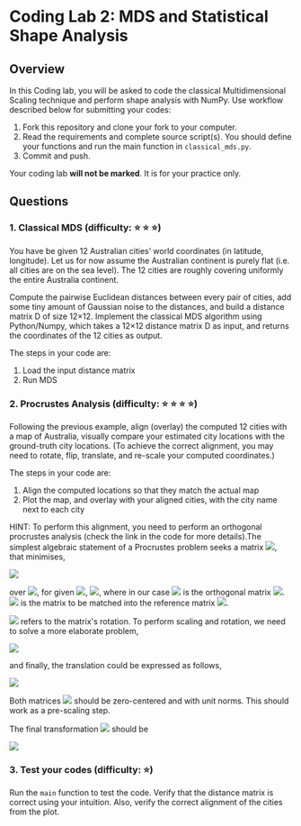 # Coding Lab 2: MDS and Statistical Shape Analysis

## Overview

In this Coding lab, you will be asked to code the classical Multidimensional Scaling technique and perform shape analysis with NumPy. Use workflow described below for submitting your codes:
1. Fork this repository and clone your fork to your computer.
2. Read the requirements and complete source script(s). You should define your functions and run the main function in `classical_mds.py`.
3. Commit and push.

Your coding lab **will not be marked**. It is for your practice only.

## Questions

### 1. Classical MDS (difficulty: :star: :star: :star:)

You have be given 12 Australian cities’ world coordinates (in latitude, longitude). Let us for now assume the Australian continent is purely flat (i.e. all cities are on the sea level). The 12 cities are roughly covering uniformly the entire Australia continent.

Compute the pairwise Euclidean distances between every pair of cities, add some tiny amount of Gaussian noise to the distances, and build a distance matrix D of size 12×12. Implement the classical MDS algorithm using Python/Numpy, which takes a 12×12 distance matrix D as input, and returns the coordinates of the 12 cities as output.

The steps in your code are:
1. Load the input distance matrix
2. Run MDS

### 2. Procrustes Analysis (difficulty: :star: :star: :star: :star:)

Following the previous example, align (overlay) the computed 12 cities with a map of Australia, visually compare your estimated city locations with the ground-truth city locations. (To achieve the correct alignment, you may need to rotate, flip, translate, and re-scale your computed coordinates.)

The steps in your code are:
1. Align the computed locations so that they match the actual map
2. Plot the map, and overlay with your aligned cities, with the city name next to each city

HINT: To perform this alignment, you need to perform an orthogonal procrustes analysis (check the link in the code for more details).The simplest algebraic statement of a Procrustes problem seeks a matrix <img src="https://render.githubusercontent.com/render/math?math=T">, that minimises,

<img src="https://render.githubusercontent.com/render/math?math=Q^{opt}=\arg_{\{Q|Q^{-1}=Q^T\}}\min ||X_1Q - X_2||^2_F">

over <img src="https://render.githubusercontent.com/render/math?math=Q\in R^{p_1xp_2}">, for given <img src="https://render.githubusercontent.com/render/math?math=X_1\in R^{nxp_1}">, <img src="https://render.githubusercontent.com/render/math?math=X_2\in R^{nxp_2}">, where in our case <img src="https://render.githubusercontent.com/render/math?math=T"> is the orthogonal matrix <img src="https://render.githubusercontent.com/render/math?math=Q">. <img src="https://render.githubusercontent.com/render/math?math=X_1"> is the matrix to be matched into the reference matrix <img src="https://render.githubusercontent.com/render/math?math=X_2">.

<img src="https://render.githubusercontent.com/render/math?math=Q"> refers to the matrix's rotation. To perform scaling and rotation, we need to solve a more elaborate problem,

<img src="https://render.githubusercontent.com/render/math?math=(Q^{opt}, s^{opt}) =\arg_{\{(Q, s)|Q^{-1}=Q^T\}}\min||sX_1Q - X_2||^2_F">

and finally, the translation could be expressed as follows,

<img src="https://render.githubusercontent.com/render/math?math=t = \mu_{X_2} - s^{opt} \mu_{X_1}Q^{opt}">

Both matrices <img src="https://render.githubusercontent.com/render/math?math=X_1, X_2"> should be zero-centered and with unit norms. This should work as a pre-scaling step.

The final transformation <img src="https://render.githubusercontent.com/render/math?math=Z"> should be

<img src="https://render.githubusercontent.com/render/math?math=Z = sX_1 Q + t">

### 3. Test your codes (difficulty: :star:)

Run the `main` function to test the code. Verify that the distance matrix is correct using your intuition. Also, verify the correct alignment of the cities from the plot.
